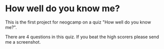 # How well do you know me?

This is the first project for neogcamp on a quiz "How well do you know me?".

There are 4 questions in this quiz. If you beat the high scorers please send me a screenshot.
